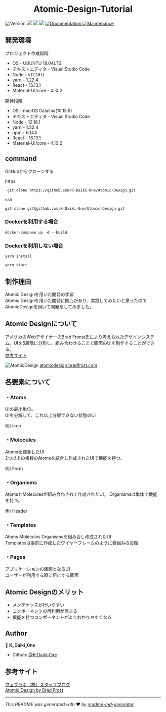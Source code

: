 <h1 align="center">Atomic-Design-Tutorial</h1>
<p>
  <img alt="Version" src="https://img.shields.io/badge/version-0.2.0-blue.svg?cacheSeconds=2592000" />
  <img src="https://img.shields.io/badge/node-%3E%3D12.18.1-blue.svg" />
  <img src="https://img.shields.io/badge/yarn-%3E%3D1.22.4-blue.svg" />
  <img src="https://img.shields.io/badge/react-%3E%3D16.13.1-blue.svg" />
  <a href="https://github.com/K-Daiki-0ne/Atomic-Design#readme" target="_blank">
    <img alt="Documentation" src="https://img.shields.io/badge/documentation-yes-brightgreen.svg" />
  </a>
  <a href="https://github.com/K-Daiki-0ne/Atomic-Design/graphs/commit-activity" target="_blank">
    <img alt="Maintenance" src="https://img.shields.io/badge/Maintained%3F-yes-green.svg" />
  </a>
</p>

## 開発環境

プロジェクト作成段階
- OS - UBUNTU 18.04LTS
- テキストエディタ - Visual Studio Code
- Node - v12.18.0
- yarn - 1.22.4
- React - 16.13.1
- Material-UI/core - 4.10.2

開発段階

- OS - macOS Catalina(10.15.5)
- テキストエディタ - Visual Studio Code
- Node - 12.18.1
- yarn - 1.22.4
- npm - 6.14.5
- React - 16.13.1
- Material-UI/core - 4.10.2

## command

GitHubからクローンする

https
```
 git clone https://github.com/K-Daiki-0ne/Atomic-Design.git
```

ssh

```
git clone git@github.com:K-Daiki-0ne/Atomic-Design.git
```

### Dockerを利用する場合

```
docker-compose up -d --build
```

### Dockerを利用しない場合

```
yarn install
```

```
yarn start
```

## 制作理由
Atomic Designを用いた開発の学習<br>
Atomic Designを用いた開発に関心があり、実践してみたいと思ったのでAtomicDesignを用いて開発をしてみました。

## Atomic Designについて
アメリカのWebデザイナーのBrad Fronst氏により考えられたデザインシステム。UIを5段階に分割し、組み合わせることで画面のUIを制作することができる。<br>
[参考サイト](https://www.weblab.co.jp/staff/design/7352.html#:~:text=%E3%82%A2%E3%83%88%E3%83%9F%E3%83%83%E3%82%AF%E3%83%87%E3%82%B6%E3%82%A4%E3%83%B3%E3%81%A8%E3%81%AF&text=%E3%82%A2%E3%83%88%E3%83%9F%E3%83%83%E3%82%AF%E3%83%87%E3%82%B6%E3%82%A4%E3%83%B3%E3%81%AF%E3%82%A2%E3%83%A1%E3%83%AA%E3%82%AB%E3%81%AE,UI%E3%81%8C%E4%BD%9C%E3%82%89%E3%82%8C%E3%81%BE%E3%81%99%E3%80%82)

![AtomicDesign](https://atomicdesign.bradfrost.com/images/content/atomic-design-process.png)
[atomicdesign.bradfrost.com](atomicdesign.bradfrost.com)

## 各要素について
### ・Atoms
UIの最小単位。<br>
UIを分解して、これ以上分解できない状態のUI<br>

例) Icon
### ・Molecules
Atomsを結合したUI <br>
2つ以上の複数のAtomsを結合し作成されたUIで機能を持つ。<br>

例) Form
### ・Organisms

AtomsとMoleculesが組み合わされて作成されたUI。
Organismsは単体で機能を持つ。<br>

例) Header

### ・Templates
Atoms Molecules Organismsを組み合し作成されたUI<br>
Templatesは事前に作成したワイヤーフレームのように骨組みの段階

### ・Pages
アプリケーションの画面となるUI<br>
ユーザーが利用する際に目にする画面

## Atomic Designのメリット
- メンテナンスが行いやすい
- コンポーネントの再利用が高まる
- 機能を持つコンポーネントがよりわかりやすくなる

## Author

👤 **K_Daiki_0ne**

* Github: [@K-Daiki-0ne](https://github.com/K-Daiki-0ne)

## 参考サイト
[ウェブラボ（株）スタッフブログ](https://www.weblab.co.jp/staff/design/7352.html#:~:text=%E3%82%A2%E3%83%88%E3%83%9F%E3%83%83%E3%82%AF%E3%83%87%E3%82%B6%E3%82%A4%E3%83%B3%E3%81%A8%E3%81%AF&text=%E3%82%A2%E3%83%88%E3%83%9F%E3%83%83%E3%82%AF%E3%83%87%E3%82%B6%E3%82%A4%E3%83%B3%E3%81%AF%E3%82%A2%E3%83%A1%E3%83%AA%E3%82%AB%E3%81%AE,UI%E3%81%8C%E4%BD%9C%E3%82%89%E3%82%8C%E3%81%BE%E3%81%99%E3%80%82)<br>
[Atomic Design by Brad Frost](https://atomicdesign.bradfrost.com/chapter-2/#atoms)

***
_This README was generated with ❤️ by [readme-md-generator](https://github.com/kefranabg/readme-md-generator)_